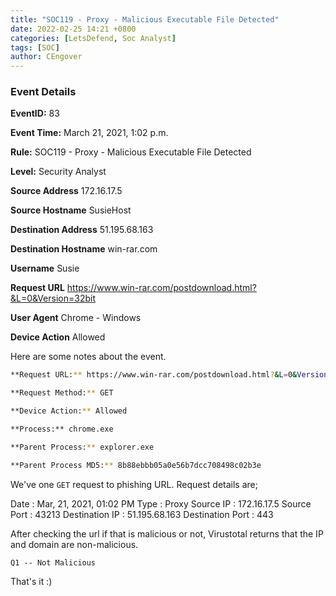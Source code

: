 ```yaml
---
title: "SOC119 - Proxy - Malicious Executable File Detected"
date: 2022-02-25 14:21 +0800
categories: [LetsDefend, Soc Analyst]
tags: [SOC]
author: CEngover
---
```


### Event Details

**EventID:**
83

**Event Time:**
March 21, 2021, 1:02 p.m.

**Rule:**
SOC119 - Proxy - Malicious Executable File Detected

**Level:**
Security Analyst

**Source Address**
172.16.17.5

**Source Hostname**
SusieHost

**Destination Address**
51.195.68.163

**Destination Hostname**
win-rar.com

**Username**
Susie

**Request URL**
https://www.win-rar.com/postdownload.html?&L=0&Version=32bit

**User Agent**
Chrome - Windows

**Device Action**
Allowed

Here are some notes about the event. 

```bash
**Request URL:** https://www.win-rar.com/postdownload.html?&L=0&Version=32bit

**Request Method:** GET

**Device Action:** Allowed

**Process:** chrome.exe

**Parent Process:** explorer.exe

**Parent Process MD5:** 8b88ebbb05a0e56b7dcc708498c02b3e
```

We've one `GET` request to phishing URL. Request details are;

Date : Mar, 21, 2021, 01:02 PM
Type : Proxy
Source IP : 172.16.17.5
Source Port : 43213
Destination IP : 51.195.68.163
Destination Port : 443

After checking the url if that is malicious or not, Virustotal returns that the IP and domain are non-malicious.

`Q1 -- Not Malicious`

That's it :)

